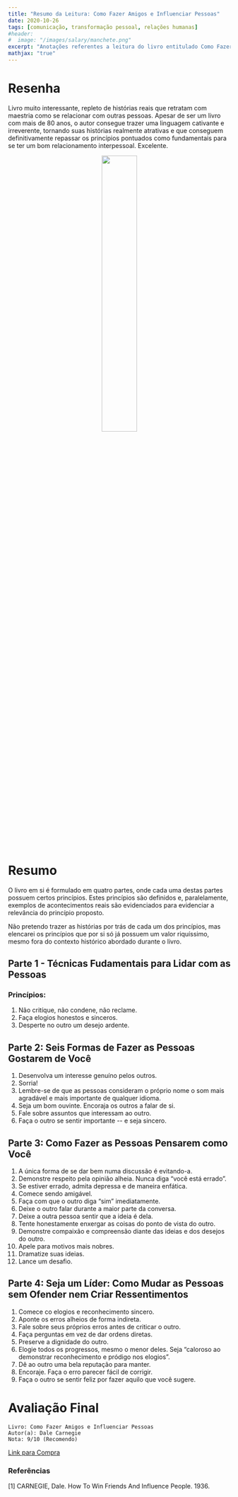```yaml
---
title: "Resumo da Leitura: Como Fazer Amigos e Influenciar Pessoas"
date: 2020-10-26
tags: [comunicação, transformação pessoal, relações humanas]
#header:
#  image: "/images/salary/manchete.png"
excerpt: "Anotações referentes a leitura do livro entitulado Como Fazer Amigos e Influenciar Pessoas de Dale Carnegie."
mathjax: "true"
---
```


# Resenha

Livro muito interessante, repleto de histórias reais que retratam com maestria como se relacionar com outras pessoas. Apesar de ser um livro com mais de 80 anos, o autor consegue trazer uma linguagem cativante e irreverente, tornando suas histórias realmente atrativas e que conseguem definitivamente repassar os princípios pontuados como fundamentais para se ter um bom relacionamento interpessoal. Excelente.


<center>
<img src="https://images-na.ssl-images-amazon.com/images/I/71G02c2oLAL.jpg" style="width:40%"></center>

# Resumo

O livro em si é formulado em quatro partes, onde cada uma destas partes possuem certos princípios. Estes princípios são definidos e, paralelamente, exemplos de acontecimentos reais são evidenciados para evidenciar a relevância do princípio proposto.

Não pretendo trazer as histórias por trás de cada um dos princípios, mas elencarei os princípios que por si só já possuem um valor riquíssimo, mesmo fora do contexto histórico abordado durante o livro.

## **Parte 1 - Técnicas Fudamentais para Lidar com as Pessoas**

### Princípios:

1. Não critíque, não condene, não reclame.
2. Faça elogios honestos e sinceros.
3. Desperte no outro um desejo ardente.

## **Parte 2: Seis Formas de Fazer as Pessoas Gostarem de Você**

1. Desenvolva um interesse genuíno pelos outros.
2. Sorria!
3. Lembre-se de que as pessoas consideram o próprio nome o som mais agradável e mais importante de qualquer idioma.
4. Seja um bom ouvinte. Encoraja os outros a falar de si.
5. Fale sobre assuntos que interessam ao outro.
6. Faça o outro se sentir importante -- e seja sincero.

## **Parte 3: Como Fazer as Pessoas Pensarem como Você**

1. A única forma de se dar bem numa discussão é evitando-a.
2. Demonstre respeito pela opinião alheia. Nunca diga “você está errado”.
3. Se estiver errado, admita depressa e de maneira enfática.
4. Comece sendo amigável.
5. Faça com que o outro diga “sim” imediatamente.
6. Deixe o outro falar durante a maior parte da conversa.
7. Deixe a outra pessoa sentir que a ideia é dela.
8. Tente honestamente enxergar as coisas do ponto de vista do outro.
9. Demonstre compaixão e compreensão diante das ideias e dos desejos do outro.
10. Apele para motivos mais nobres.
11. Dramatize suas ideias.
12. Lance um desafio.

## **Parte 4: Seja um Líder: Como Mudar as Pessoas sem Ofender nem Criar Ressentimentos**

1. Comece co elogios e reconhecimento sincero.
2. Aponte os erros alheios de forma indireta.
3. Fale sobre seus próprios erros antes de criticar o outro.
4. Faça perguntas em vez de dar ordens diretas.
5. Preserve a dignidade do outro.
6. Elogie todos os progressos, mesmo o menor deles. Seja “caloroso ao demonstrar reconhecimento e pródigo nos elogios”.
7. Dê ao outro uma bela reputação para manter.
8. Encoraje. Faça o erro parecer fácil de corrigir.
9. Faça o outro se sentir feliz por fazer aquilo que você sugere.

# Avaliação Final

    Livro: Como Fazer Amigos e Influenciar Pessoas
    Autor(a): Dale Carnegie
    Nota: 9/10 (Recomendo)

[Link para Compra](https://www.amazon.com.br/Como-Fazer-Amigos-Influenciar-Pessoas/dp/8504018024)

### Referências

[1] CARNEGIE, Dale. How To Win Friends And Influence People. 1936.